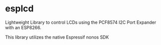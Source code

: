 # esplcd

Lightweight Library to control LCDs using the PCF8574 I2C Port Expander with an ESP8266.

This library utilizes the native Espressif nonos SDK
  
